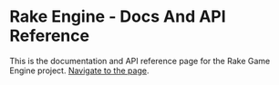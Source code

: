 # Rake Engine - Docs And API Reference
This is the documentation and API reference page for the Rake Game Engine project. [Navigate to the page](https://docs-rake-engine.netlify.app).